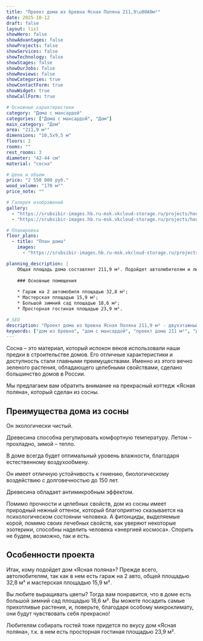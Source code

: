 ```yaml
---
title: "Проект дома из бревна Ясная Поляна 211,9\u00A0м²"
date: 2025-10-12
draft: false
layout: list
showHero: false
showAdvantages: false
showProjects: false
showServices: false
showTechnology: false
showStages: false
showOurJobs: false
showReviews: false
showCategories: true
showContactForm: true
showWidget: true
showCallForm: true

# Основные характеристики
category: "Дома с мансардой"
categories: ["Дома с мансардой", "Дом"]
main_category: "Дом"
area: "211,9 м²"
dimensions: "10,5x9,5 м"
floors: 2
rooms: ""
rest_rooms: 3
diameter: "42-44 см"
material: "сосна"

# Цена и объем
price: "2 550 000 руб."
wood_volume: "170 м³"
price_note: ""

# Галерея изображений
gallery:
  - "https://srubsibir-images.hb.ru-msk.vkcloud-storage.ru/projects/houses/poliana-221/poliana-221-1.jpg"
  - "https://srubsibir-images.hb.ru-msk.vkcloud-storage.ru/projects/houses/poliana-221/poliana-221-2.jpg"

# Планировка
floor_plans:
  - title: "План дома"
    images:
      - "https://srubsibir-images.hb.ru-msk.vkcloud-storage.ru/projects/houses/poliana-221/poliana-221-2.jpg"

planning_description: |
    Общая площадь дома составляет 211,9 м². Подойдет автолюбителям и любителям выращивать цветы.
    
    ### Основные помещения
    
    * Гараж на 2 автомобиля площадью 32,8 м²;
    * Мастерская площадью 15,9 м²;
    * Большой зимний сад площадью 18,6 м²;
    * Просторная гостиная площадью 23,9 м².

# SEO
description: "Проект дома из бревна Ясная Поляна 211,9 м² - двухэтажный дом с мансардой из сосны с гаражом на 2 авто, зимним садом и мастерской. Диаметр бревна 42-44 см."
keywords: ["дом из бревна", "дом с мансардой", "проект дома 211 м²", "дом из сосны", "дом с гаражом"]
---
```


Сосна – это материал, который испокон веков использовали наши предки в строительстве домов. Его отличные характеристики и доступность стали главными преимуществами. Именно из этого вечно зеленого растения, обладающего целебными свойствами, сделано большинство домов в России.

Мы предлагаем вам обратить внимание на прекрасный коттедж «Ясная поляна», который сделан из сосны.

## Преимущества дома из сосны

Он экологически чистый.

Древесина способна регулировать комфортную температуру. Летом – прохладно, зимой – тепло.

В доме всегда будет оптимальный уровень влажности, благодаря естественному воздухообмену.

Он имеет отличную устойчивость к гниению, биологическому воздействию с долговечностью до 150 лет.

Древесина обладает антимикробным эффектом.

Помимо прочности и целебных свойств, дом из сосны имеет природный нежный оттенок, который благоприятно сказывается на психологическом состоянии человека. А фитонциды, выделяемые корой, помимо своих лечебных свойств, как уверяют некоторые эзотерики, способны наделить человека «энергией космоса». Спорить не будем, возможно, так и есть.

## Особенности проекта

Итак, кому подойдет дом «Ясная поляна»? Прежде всего, автолюбителям, так как в нем есть гараж на 2 авто, общей площадью 32,8 м² и мастерская площадью 15,9 м².

Вы любите выращивать цветы? Тогда вам понравится, что в доме есть большой зимний сад площадью 18,6 м². Вы можете посадить самые прихотливые растения, и, поверьте, благодаря особому микроклимату, они будут чувствовать себя прекрасно!

Любителям собирать гостей тоже придется по вкусу дом «Ясная поляна», т.к. в нем есть просторная гостиная площадью 23,9 м².